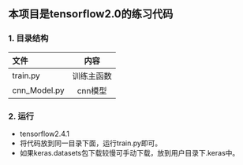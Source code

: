 ## 本项目是tensorflow2.0的练习代码

### 1. 目录结构
|文件|内容|
|:-|:-:|
|train.py|训练主函数|
|cnn_Model.py|cnn模型|

### 2. 运行

+ tensorflow2.4.1
+ 将代码放到同一目录下面，运行train.py即可。
+ 如果keras.datasets包下载较慢可手动下载，放到用户目录下.keras中。
